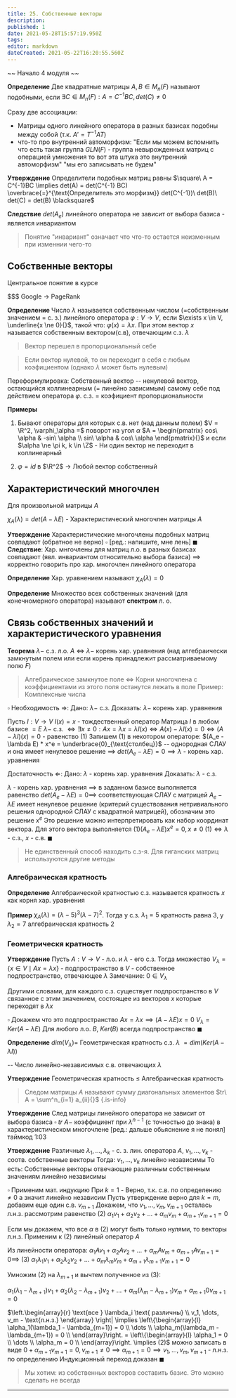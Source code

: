 ```yaml
---
title: 25. Собственные векторы
description: 
published: 1
date: 2021-05-28T15:57:19.950Z
tags: 
editor: markdown
dateCreated: 2021-05-22T16:20:55.560Z
---
```


~~ Начало 4 модуля ~~


**Определение** Две квадратные матрицы $A, B \in M_n(F)$ называют подобными, если $\exists C \in M_n(F): A = C^{-1}BC, det(C) \neq 0$

Сразу две ассоциации: 
- Матрицы одного линейного оператора в разных базисах подобны между собой (т.к. $A' = T^{-1}AT$)
- что-то про внутренний автоморфизм: "Если мы можем вспомнить что есть такая группа $GLN(F)$ - группа невырожденных матриц с операцией умножения то вот эта штука это внутренний автоморфизм" "мы его записывать не будем"

**Утверждение** Определители подобных матриц равны
$\square\ A = C^{-1}BC \implies det(A) = det(C^{-1} BC) \overbrace{=}^{\text{Определитель это морфизм}} det(C^{-1})\ det(B)\ det(C) = det(B) \blacksquare$

**Следствие** $det(A_e)$ линейного оператора не зависит от выбора базиса - является инвариантом

> Понятие "инвариант" означает что что-то остается неизменным при изменнии чего-то

## Собственные векторы
Центральное понятие в курсе

\$\$\$ Google $\rightarrow$ PageRank

**Определение** Число $\lambda$ называется собственным числом (=собственным значением = с. з.) линейного оператора $\varphi: V \to V$, если $\exists x \in V, \underline{x \ne 0}{}$, такой что: $\varphi(x) = \lambda x$. При этом вектор $x$ называется собственным вектором(с.в), отвечающим с.з. $\lambda$

> Вектор перешел в пропорциональный себе

> Если вектор нулевой, то он переходит в себя с любым коэфициентом (однако $\lambda$ может быть нулевым)

Переформулировка: Собственный вектор -- ненулевой вектор, остающийся коллинеарным (= линейно зависимым) самому себе под действием оператора $\varphi$. с.з. $=$ коэфициент пропорциональности

**Примеры** 
1. Бывают операторы для которых с.в. нет (над данным полем)
$V = \R^2, \varphi_\alpha =$ поворот на угол $\alpha$
$A = \begin{pmatrix}
cos\ \alpha & -sin\ \alpha \\
sin\ \alpha & cos\ \alpha
\end{pmatrix}{}$ и если $\alpha \ne \pi k, k \in \Z$ - Ни один вектор не переходит в коллинеарный

2. $\varphi = id$ в $\R^2$ $\rightarrow$ Любой вектор собственный

## Характеристический многочлен

Для произвольной матрицы $A$

$\chi_A(\lambda) = det(A - \lambda E)$ - Характеристический многочлен матрицы $A$

**Утверждение** Характеристические многочлены подобных матриц совпадают (обратное не верно)
$\square$ [ред.: напишите, мне лень] $\blacksquare$
**Следствие**: Хар. мнгочлены для матриц л.о. в разных базисах совпадают (явл. инвариантом относительно выбора базиса) $\implies$ корректно говорить про хар. многочлен линейного оператора

**Определение** Хар. уравнением называют $\chi_A(\lambda) = 0$

**Определение** Множество всех собственных значений (для конечномерного оператора) называют **спектром** л. о.

## Связь собственных значений и характеристического уравнения

**Теорема** $\lambda -$ с.з. л.о. $A$ $\iff$ $\lambda -$ корень хар. уравнения (над алгебраически замкнутым полем или если корень принадлежит рассматриваемому полю $F$)

> Алгебраическое замкнутое поле $\iff$ Корни многочлена с коэффициентами из этого поля останутся лежать в поле
> Пример: Комплексные числа

$\square$ 
Необходимость $\Rightarrow$:
Дано: $\lambda -$ с.з.
Доказать: $\lambda -$ корень хар. уравнения

Пусть $I: V \to V\ I(x) = x$ - тождественный оператор
Матрица $I$ в любом базисе $= E$
$\lambda -$ с.з. $\iff \exists x \ne 0: Ax = \lambda x = \lambda I(x) \iff A(x) - \lambda I(x) = 0 \iff (A - \lambda I)(x) = 0$ - равенство $(1)$
Запишем $(1)$ в некотором операторе: $(A_e - \lambda E) * x^e = \underbrace{0}_{\text{столбец}}$ -- однородная СЛАУ и она имеет ненулевое решение $\implies$ $det(A_e - \lambda E) = 0 \implies \lambda$ - корень хар. уравнения

Достаточность $\Leftarrow$:
Дано: $\lambda$ - корень хар. уравнения
Доказать: $\lambda$ - с.з.

$\lambda$ - корень хар. уравнения $\implies$ в заданном базисе выполняется равенство $det(A_e - \lambda E) = 0 \implies$ соответствующая СЛАУ с матрицей $A_e - \lambda E$ имеет ненулевое решение (критерий существования нетривиального решения однородной СЛАУ с квадратной матрицей), обозначим это решение $x^e$
Это решение можно интерпретировать как набор координат вектора. Для этого вектора выполняется $(1) (A_e - \lambda E) x^e = 0, x \ne 0$
$(1) \iff \lambda$ - с.з., $x$ - с.в. $\blacksquare$

> Не единственный способ находить с.з-я. Для гиганских матриц используются другие методы

### Алгебраическая кратность
**Определение** Алгебраической кратностью с.з. называется кратность $x$ как корня хар. уравнения

**Пример** $\chi_A(\lambda) = (\lambda - 5)^3 (\lambda - 7)^2$. Тогда у с.з. $\lambda_1 = 5$ кратность равна $3$, у $\lambda_2 = 7$ алгебраическая кратность $2$

### Геометрическя кратность

**Утверждение** Пусть $A: V \to V$ - л.о. и $\lambda$ - его с.з.
Тогда множество $V_\lambda = \{ x \in V  \mid Ax = \lambda x\}{}$ - подпространство в $V$ - собственное подпространство, отвечающее $\lambda$
Замечание: $0 \in V_\lambda$

Другими словами, для каждого с.з. существует подпространство в $V$ связанное с этим значением, состоящее из векторов $x$ которые переходят в $\lambda x$

$\square$ Докажем что это подпространство 
$Ax = \lambda x \implies (A - \lambda E)x = 0$
$V_\lambda = Ker(A - \lambda E)$
Для любого л.о. $B$, $Ker(B)$ всегда подпространство $\blacksquare$

**Определение** $dim(V_\lambda) =$ Геометрическая кратность с.з. $\lambda$
$= dim(Ker(A - \lambda I))$

-- Число линейно-независимых с.в. отвечающих $\lambda$

**Утверждение** Геометрическая кратность $\le$ Алгебраическая кратность

> Следом матрицы $A$ называют сумму диагональных элементов
> $tr\ A = \sum^n_{i=1} a_{ii}{}$
{.is-info}

**Утверждение** След матрицы линейного оператора не зависит от выбора базиса
$\square$ $tr\ A -$ коэффициент при $\lambda^{n-1}$ (с точностью до знака) в характеристическом многочлене [ред.: дальше обьяснение я не понял] таймкод 1:03

**Утверждение** Различные $\lambda_1, \dots, \lambda_k$ - с. з. лин. оператора $A$, $v_1, \dots, v_k$ - соотв. собственные векторы
Тогда: $v_1, \dots, v_k$ линейно независимы
То есть: Собственные векторы отвечающие различным собственным значениям линейно независимы

$\square$ Применим мат. индукцию
При $k=1$ - Верно, т.к. с.в. по определению $\neq 0$ а значит линейно независим
Пусть утверждение верно для $k=m$, добавим еще один с.в. $v_{m+1}{}$
Докажем, что $v_1, \dots, v_m, v_{m+1}$ осталась л.н.з.
рассмотрим равенство $(2)\ \alpha_1v_1 + \alpha_2v_2 + \dots + \alpha_mv_m + \alpha_{m+1}v_{m+1} = 0$

Если мы докажем, что все $\alpha$ в $(2)$ могут быть только нулями, то векторы л.н.з.
Применим к $(2)$ линейный оператор $A$

Из линейности оператора: $\alpha_1Av_1 + \alpha_2Av_2 + \dots + \alpha_mAv_m + \alpha_{m+1}Av_{m+1} = 0 \implies$
$(3)\ \alpha_1\lambda_1v_1 + \alpha_2\lambda_2v_2 + \dots + \alpha_m\lambda_mv_m + \alpha_{m+1}\lambda_{m+1}v_{m+1} = 0$

Умножим $(2)$ на $\lambda_{m+1}{}$ и вычтем полученное из $(3)$:

$\alpha_1(\lambda_1-\lambda_{m+1})v_1 + \alpha_2(\lambda_2 - \lambda_{m+1})v_2 + \dots + \alpha_m(\lambda_m - \lambda_{m+1})v_m + \alpha_{m+1}0v_{m+1} = 0$

$\left.\begin{array}{r}
\text{все } \lambda_i \text{ различны} \\
v_1, \dots, v_m - \text{л.н.з.}
\end{array}
\right| \implies \left\{\begin{array}{l}
\alpha_1(\lambda_1 - \lambda_{m+1}) = 0 \\
\dots \\
\alpha_m(\lambda_m - \lambda_{m+1}) = 0 \\
\end{array}\right. = \left\{\begin{array}{l}
\alpha_1 = 0 \\
\dots \\
\alpha_m = 0 \\
\end{array}\right. \implies (2)$ можно записать в виде $0 + \alpha_{m+1}v_{m+1} = 0, v_{m+1} \ne 0 \implies \alpha_{m+1} = 0 \implies v_1, \dots, v_m, v_{m+1}{}$ - л.н.з. по определению
Индукционный переход доказан $\blacksquare$


> Мы хотим: из собственных векторов составить базис. Это можно сделать не всегда


---
